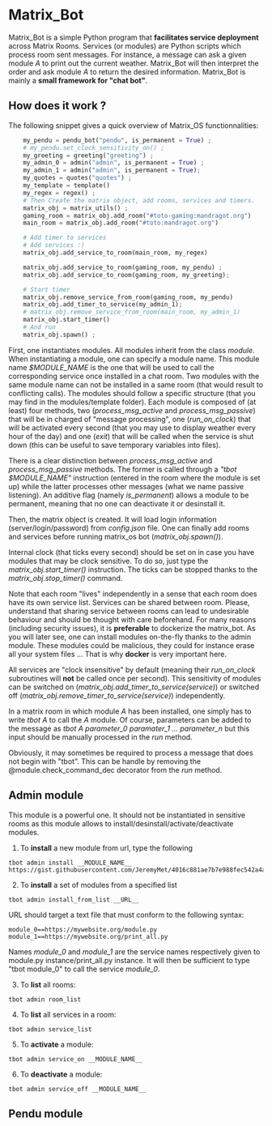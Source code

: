 # Matrix_Bot

Matrix_Bot is a simple Python program that **facilitates service deployment** across Matrix Rooms.
Services (or modules) are Python scripts which process room sent messages. For instance, a message can ask a given module *A* to print out the current weather. Matrix_Bot will then interpret the order and ask module *A* to return the desired information. Matrix_Bot is mainly a **small framework for "chat bot"**.

## How does it work ?

The following snippet gives a quick overview of Matrix_OS functionnalities:

```python
    my_pendu = pendu_bot("pendu", is_permanent = True) ;
    # my_pendu.set_clock_sensitivity_on() ;
    my_greeting = greeting("greeting") ;
    my_admin_0 = admin("admin", is_permanent = True) ;
    my_admin_1 = admin("admin", is_permanent = True);
    my_quotes = quotes("quotes") ;
    my_template = template()
    my_regex = regex() ;
    # Then Create the matrix object, add rooms, services and timers.
    matrix_obj = matrix_utils() ;
    gaming_room = matrix_obj.add_room("#toto-gaming:mandragot.org")
    main_room = matrix_obj.add_room("#toto:mandragot.org")

    # Add timer to services
    # Add services :)
    matrix_obj.add_service_to_room(main_room, my_regex)

    matrix_obj.add_service_to_room(gaming_room, my_pendu) ;
    matrix_obj.add_service_to_room(gaming_room, my_greeting);

    # Start timer
    matrix_obj.remove_service_from_room(gaming_room, my_pendu)
    matrix_obj.add_timer_to_service(my_admin_1);
    # matrix_obj.remove_service_from_room(main_room, my_admin_1)
    matrix_obj.start_timer()
    # And run
    matrix_obj.spawn() ; 
```
First, one instantiates modules. 
All modules inherit from the class *module*. When instantiating a module, one can specify a module name. This module name *$MODULE_NAME* is the one that will be used to call the corresponding service once installed in a chat room. Two modules with the same module name can not be installed in a same room (that would result to conflicting calls).
The modules should follow a specific structure (that you may find in the modules/template folder). Each module is composed of (at least) four methods, two (*process_msg_active* and *process_msg_passive*) that will be in charged of "message processing", one (*run_on_clock*) that will be activated every second (that you may use to display weather every hour of the day) and one (*exit*) that will be called when the service is shut down (this can be useful to save temporary variables into files).

There is a clear distinction between *process_msg_active* and *process_msg_passive* methods. The former is called through a *"tbot $MODULE_NAME"* instruction (entered in the room where the module is set up) while the latter processes other messages (what we name passive listening). An additive flag (namely *is_permanent*) allows a module to be permanent, meaning that no one can deactivate it or desinstall it.

Then, the matrix object is created. It will load login information (server/login/password) from *config.json* file.
One can finally add rooms and services before running matrix_os bot (*matrix_obj.spawn()*).

Internal clock (that ticks every second) should be set on in case you have modules that may be clock sensitive. To do so, just type the *matrix_obj.start_timer()* instruction. The ticks can be stopped thanks to the *matrix_obj.stop_timer()* command.

Note that each room "lives" independently in a sense that each room does have its own service list. Services can be shared between room. Please, understand that sharing service between rooms can lead to undesirable behaviour and should be thought with care beforehand. For many reasons (including security issues), it is **preferable** to dockerize the matrix_bot. As you will later see, one can install modules on-the-fly thanks to the admin module. These modules could be malicious, they could for instance erase all your system files ... That is why **docker** is very important here.

All services are "clock insensitive" by default (meaning their *run_on_clock* subroutines will **not** be called once per second). This sensitivity of modules can be switched on (*matrix_obj.add_timer_to_service(service)*) or switched off (*matrix_obj.remove_timer_to_service(service)*) independently.

In a matrix room in which module *A* has been installed, one simply has to write *tbot A* to call the *A* module.
Of course, parameters can be added to the message as *tbot A parameter_0 paramater_1 ... parameter_n* but this input should be manually processed in the *run* method.

Obviously, it may sometimes be required to process a message that does not begin with "tbot". This can be handle by removing the  @module.check_command_dec decorator from the *run* method.

## Admin module

This module is a powerful one. It should not be instantiated in sensitive rooms as this module allows to install/desinstall/activate/deactivate modules.  

1. To **install** a new module from url, type the following
```
tbot admin install __MODULE_NAME__ https://gist.githubusercontent.com/JeremyMet/4016c881ae7b7e988fec542a4a04e470/raw/8faafe527e69cce48bbf1c9fc2e4b624b1bee5bc/template.py
```

2. To **install** a set of modules from a specified list
```
tbot admin install_from_list __URL__
```

URL should target a text file that must conform to the following syntax:

```
module_0==https://mywebsite.org/module.py
module_1==https://mywebsite.org/print_all.py
```

Names *module_0* and *module_1* are the service names respectively given to module.py instance/print_all.py instance. It will then be sufficient to type "tbot module_0" to call the service *module_0*.

3. To **list** all rooms:
```
tbot admin room_list
```

4. To **list** all services in a room:
```
tbot admin service_list
```

5. To **activate** a module:
```
tbot admin service_on __MODULE_NAME__
```

6. To **deactivate** a module:
```
tbot admin service_off __MODULE_NAME__
```

## Pendu module
